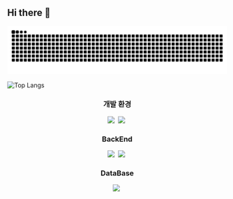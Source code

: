 ## Hi there 👋

<!--
**HyeonchanLim/HyeonchanLim** is a ✨ _special_ ✨ repository because its `README.md` (this file) appears on your GitHub profile.

Here are some ideas to get you started:
![Anurag's GitHub stats](https://github-readme-stats.vercel.app/api?username={깃헙 아이디}&show_icons=true&theme=radical)
![Top Langs](https://github-readme-stats.vercel.app/api/top-langs/?username={깃헙 아이디})


<img src="https://img.shields.io/badge/Velog-1EBC8F?style=for-the-badge&logo=velog&logoColor=white" />
badge/{배지에 표시될 이름}-{배지 배경 색상}?styled=for-the-badge&logo={배지 로고}&logoColor={로고 색상}
- 🔭 I’m currently working on ...
- 🌱 I’m currently learning ...
- 👯 I’m looking to collaborate on ...
- 🤔 I’m looking for help with ...
- 💬 Ask me about ...
- 📫 How to reach me: ...
- 😄 Pronouns: ...
- ⚡ Fun fact: ...
-->
![Snake animation](https://raw.githubusercontent.com/HyeonchanLim/HyeonchanLim/output/github-contribution-grid-snake.svg)

![Top Langs](https://github-readme-stats.vercel.app/api/top-langs/?username=HyeonchanLim&layout=compact)

<h3 align="center">개발 환경</h3>
<div align="center">
<img src="https://img.shields.io/badge/intellijidea-181717.svg?style=for-the-badge&logo=intellijidea&logoColor=white" />&nbsp
<img src="https://img.shields.io/badge/github-181717.svg?style=for-the-badge&logo=github&logoColor=white" />&nbsp
<div>

<h3 align="center">BackEnd</h3>
<div align="center">
<img src="https://img.shields.io/badge/java-181717.svg?style=for-the-badge&logo=java&logoColor=white" />&nbsp
<img src="https://img.shields.io/badge/springboot-181717.svg?style=for-the-badge&logo=springboot&logoColor=white" />&nbsp
<div>
  
<h3 align="center">DataBase</h3>
<div align="center">
<img src="https://img.shields.io/badge/mariadb-181717.svg?style=for-the-badge&logo=mariadb&logoColor=white" />&nbsp
<div>
